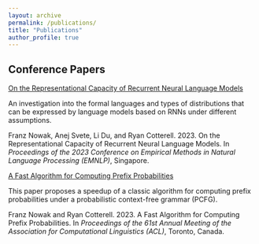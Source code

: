 ```yaml
---
layout: archive
permalink: /publications/
title: "Publications"
author_profile: true
---
```


## Conference Papers

[On the Representational Capacity of Recurrent Neural Language Models](https://arxiv.org/abs/2310.12942)

An investigation into the formal languages and types of distributions that can be expressed by language models based on RNNs under different assumptions.

Franz Nowak, Anej Svete, Li Du, and Ryan Cotterell. 2023. On the Representational Capacity of Recurrent Neural Language Models. In *Proceedings of the 2023 Conference on Empirical Methods in Natural Language Processing (EMNLP)*, Singapore.

[A Fast Algorithm for Computing Prefix Probabilities](https://aclanthology.org/2023.acl-short.6/)

This paper proposes a speedup of a classic algorithm for computing prefix probabilities under a probabilistic context-free grammar (PCFG).

Franz Nowak and Ryan Cotterell. 2023. A Fast Algorithm for Computing Prefix Probabilities. In *Proceedings of the 61st Annual Meeting of the Association for Computational Linguistics (ACL)*, Toronto, Canada.